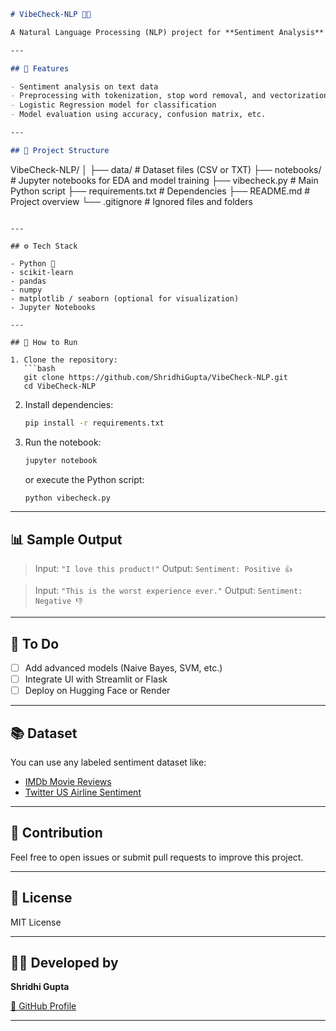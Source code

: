 ```markdown
# VibeCheck-NLP 💬🧠

A Natural Language Processing (NLP) project for **Sentiment Analysis** using **Logistic Regression**. This project aims to classify the sentiment of textual data (e.g., positive, negative, neutral) based on learned patterns in the language.

---

## 🚀 Features

- Sentiment analysis on text data
- Preprocessing with tokenization, stop word removal, and vectorization
- Logistic Regression model for classification
- Model evaluation using accuracy, confusion matrix, etc.

---

## 📁 Project Structure

```

VibeCheck-NLP/
│
├── data/                   # Dataset files (CSV or TXT)
├── notebooks/              # Jupyter notebooks for EDA and model training
├── vibecheck.py            # Main Python script
├── requirements.txt        # Dependencies
├── README.md               # Project overview
└── .gitignore              # Ignored files and folders

````

---

## ⚙️ Tech Stack

- Python 🐍
- scikit-learn
- pandas
- numpy
- matplotlib / seaborn (optional for visualization)
- Jupyter Notebooks

---

## 🧪 How to Run

1. Clone the repository:
   ```bash
   git clone https://github.com/ShridhiGupta/VibeCheck-NLP.git
   cd VibeCheck-NLP
````

2. Install dependencies:

   ```bash
   pip install -r requirements.txt
   ```

3. Run the notebook:

   ```bash
   jupyter notebook
   ```

   or execute the Python script:

   ```bash
   python vibecheck.py
   ```

---

## 📊 Sample Output

> Input: `"I love this product!"`
> Output: `Sentiment: Positive 👍`

> Input: `"This is the worst experience ever."`
> Output: `Sentiment: Negative 👎`

---

## 📌 To Do

* [ ] Add advanced models (Naive Bayes, SVM, etc.)
* [ ] Integrate UI with Streamlit or Flask
* [ ] Deploy on Hugging Face or Render

---

## 📚 Dataset

You can use any labeled sentiment dataset like:

* [IMDb Movie Reviews](https://ai.stanford.edu/~amaas/data/sentiment/)
* [Twitter US Airline Sentiment](https://www.kaggle.com/crowdflower/twitter-airline-sentiment)

---

## 🤝 Contribution

Feel free to open issues or submit pull requests to improve this project.

---

## 📄 License

MIT License

---

## 👩‍💻 Developed by

**Shridhi Gupta**

[🔗 GitHub Profile](https://github.com/ShridhiGupta)

---

